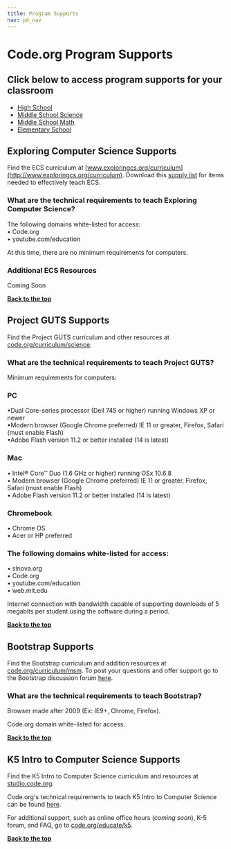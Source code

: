 ```yaml
---
title: Program Supports
nav: pd_nav
---
```

<a id="top"></a>

# Code.org Program Supports

## Click below to access program supports for your classroom ##

- [High School](#hs)
- [Middle School Science](#science)
- [Middle School Math](#msm)
- [Elementary School](#es)

<a id="hs"></a>


## Exploring Computer Science Supports

Find the ECS curriculum at [www.exploringcs.org/curriculum](http://www.exploringcs.org/curriculum). Download this [supply list](/files/ECSsupplies.pdf) for items needed to effectively teach ECS.

### What are the technical requirements to teach Exploring Computer Science?
	
The following domains white-listed for access:
<br/>
• Code.org
<br/>
• youtube.com/education

At this time, there are no minimum requirements for computers.


### Additional ECS Resources

Coming Soon
<br/>

[**Back to the top**](#top)

<a id="science"></a>


## Project GUTS Supports

Find the Project GUTS curriculum and other resources at [code.org/curriculum/science](http://code.org/curriculum/science).

### What are the technical requirements to teach Project GUTS?

Minimum requirements for computers:

### PC 
•Dual Core-series processor (Dell 745 or higher) running Windows XP or newer
<br/>
•Modern browser (Google Chrome preferred) IE 11 or greater, Firefox, Safari (must enable Flash)
<br/>
•Adobe Flash version 11.2 or better installed (14 is latest)

### Mac 
• Intel® Core™ Duo (1.6 GHz or higher) running OSx 10.6.8
<br/>
• Modern browser (Google Chrome preferred)  IE 11 or greater, Firefox, Safari (must enable Flash)
<br/>
• Adobe Flash version 11.2 or better installed  (14 is latest)

### Chromebook
• Chrome OS
<br/>
• Acer or HP preferred

### The following domains white-listed for access:
• slnova.org
<br/>
• Code.org
<br/>
• youtube.com/education
<br/>
• web.mit.edu

Internet connection with bandwidth capable of supporting downloads of 5 megabits per student using the software during a period. 


[**Back to the top**](#top)

<a id="msm"></a>


## Bootstrap Supports

Find the Bootstrap curriculum and addition resources at [code.org/curriculum/msm](http://code.org/curriculum/msm). To post your questions and offer support go to the Bootstrap discussion forum [here](https://groups.google.com/forum/#!forum/bootstrap-discuss).

### What are the technical requirements to teach Bootstrap? 

Browser made after 2009 (Ex: IE9+, Chrome, Firefox).

Code.org domain white-listed for access.

[**Back to the top**](#top)

<a id="es"></a>


## K5 Intro to Computer Science Supports

Find the K5 Intro to Computer Science curriculum and resources at [studio.code.org](http://studio.code.org/). 

Code.org's technical requirements to teach K5 Intro to Computer Science can be found [here](https://support.code.org/hc/en-us/articles/202591743-What-kind-of-operating-system-and-browser-do-I-need-to-use-Code-org-s-online-learning-system-).

For additional support, such as online office hours (*coming soon*), K-5 forum, and FAQ, go to [code.org/educate/k5](http://code.org/educate/k5).

[**Back to the top**](#top)